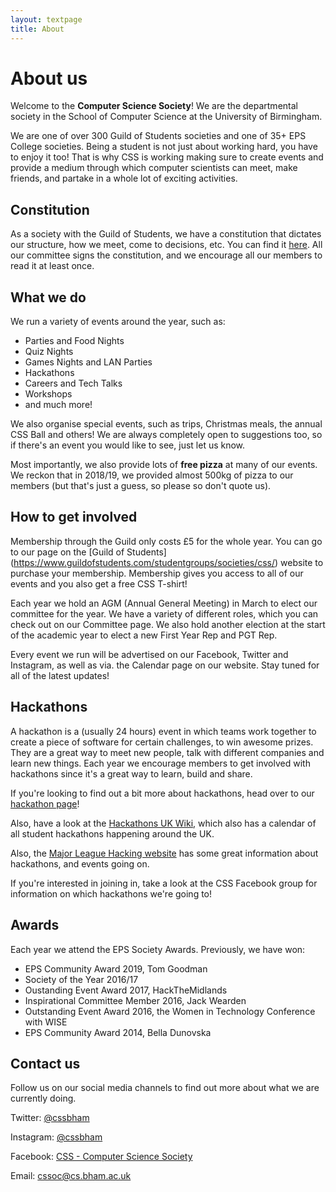 ```yaml
---
layout: textpage
title: About
---
```

# About us

Welcome to the **Computer Science Society**! We are the departmental society in the School of Computer Science at the University of Birmingham.

We are one of over 300 Guild of Students societies and one of 35+ EPS College societies. Being a student is not just about working hard, you have to enjoy
it too! That is why CSS is working making sure to create events and provide a
medium through which computer scientists can meet, make friends, and partake
in a whole lot of exciting activities.

## Constitution

As a society with the Guild of Students, we have a constitution that dictates our structure, how we meet, come to decisions, etc. You can find it [here][constitution]. All our committee signs the constitution, and we encourage all our members to read it at least once.

## What we do

We run a variety of events around the year, such as:

* Parties and Food Nights
* Quiz Nights
* Games Nights and LAN Parties
* Hackathons
* Careers and Tech Talks
* Workshops
* and much more!

We also organise special events, such as trips, Christmas meals, the annual CSS Ball and others! We are always completely open to suggestions too, so if
there's an event you would like to see, just let us know.

Most importantly, we also provide lots of **free pizza** at many of our events. We reckon that in 2018/19, we provided almost 500kg of pizza to our
members (but that's just a guess, so please so don't quote us).

## How to get involved

Membership through the Guild only costs £5 for the whole year. You can go to our page on the \[Guild of Students](https://www.guildofstudents.com/studentgroups/societies/css/) website to purchase your membership. Membership gives you access to all of our events and you also get a free CSS T-shirt!

Each year we hold an AGM (Annual General Meeting) in March to elect our committee for the year. We have a variety of different roles, which you can
check out on our Committee page. We also hold another election at the start
of the academic year to elect a new First Year Rep and PGT Rep.

Every event we run will be advertised on our Facebook, Twitter and Instagram, as well as via. the Calendar page on our website. Stay tuned for all of
the latest updates!

## Hackathons

A hackathon is a (usually 24 hours) event in which teams work together to create a piece of software for certain challenges, to win awesome prizes.
They are a great way to meet new people, talk with different companies and
learn new things. Each year we encourage members to get involved with
hackathons since it's a great way to learn, build and share.

If you're looking to find out a bit more about hackathons, head over to our [hackathon page](/hackathons)!

Also, have a look at the [Hackathons UK Wiki](https://hack.athon.uk),  which also has a calendar of all student hackathons happening around the UK. 

Also, the [Major League Hacking website](https://mlh.io) has some great information about hackathons, and events going on.

If you're interested in joining in, take a look at the CSS Facebook group for information on which hackathons we're going to!

## Awards

Each year we attend the EPS Society Awards. Previously, we have won:

* EPS Community Award 2019, Tom Goodman
* Society of the Year 2016/17
* Oustanding Event Award 2017, HackTheMidlands
* Inspirational Committee Member 2016, Jack Wearden
* Outstanding Event Award 2016, the Women in Technology Conference with WISE
* EPS Community Award 2014, Bella Dunovska

## Contact us

Follow us on our social media channels to find out more about what we are currently doing.

Twitter: [@cssbham](https://twitter.com/cssbham)

Instagram: [@cssbham](https://instagram.com/cssbham)

Facebook: [CSS - Computer Science Society](https://facebook.com/groups/CSSUoB)

Email: [cssoc@cs.bham.ac.uk](mailto:cssoc@cs.bham.ac.uk)

[constitution]: https://docs.google.com/document/d/1J3_EWs3dd2gq5T_xYylcP5pDzm0HHAYCTgiqKUYwkls
